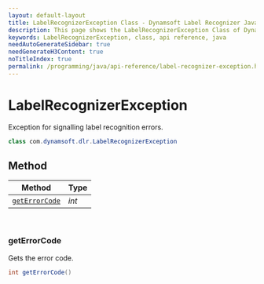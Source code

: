 ```yaml
---
layout: default-layout
title: LabelRecognizerException Class - Dynamsoft Label Recognizer Java Edition
description: This page shows the LabelRecognizerException Class of Dynamsoft Label Recognition for Java SDK.
keywords: LabelRecognizerException, class, api reference, java
needAutoGenerateSidebar: true
needGenerateH3Content: true
noTitleIndex: true
permalink: /programming/java/api-reference/label-recognizer-exception.html
---
```



# LabelRecognizerException 
Exception for signalling label recognition errors.
  
```java
class com.dynamsoft.dlr.LabelRecognizerException
```  

## Method
  
| Method | Type |
|---------- | ----------- | 
| [`getErrorCode`](#geterrorcode)| *int* |

&nbsp;

### getErrorCode

Gets the error code.

```java
int getErrorCode()	
```